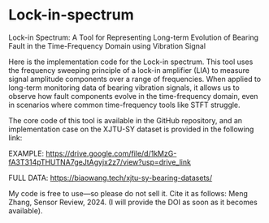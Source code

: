 # Lock-in-spectrum
Lock-in Spectrum: A Tool for Representing Long-term Evolution of Bearing Fault in the Time-Frequency Domain using Vibration Signal 

Here is the implementation code for the Lock-in spectrum. This tool uses the frequency sweeping principle of a lock-in amplifier (LIA) to measure signal amplitude components over a range of frequencies. When applied to long-term monitoring data of bearing vibration signals, it allows us to observe how fault components evolve in the time-frequency domain, even in scenarios where common time-frequency tools like STFT struggle.

The core code of this tool is available in the GitHub repository, and an implementation case on the XJTU-SY dataset is provided in the following link: 

EXAMPLE: https://drive.google.com/file/d/1kMzG-fA3T314pTHUTNA7geJtAgyjx2z7/view?usp=drive_link

FULL DATA: https://biaowang.tech/xjtu-sy-bearing-datasets/

My code is free to use—so please do not sell it. Cite it as follows: Meng Zhang, Sensor Review, 2024. (I will provide the DOI as soon as it becomes available).
